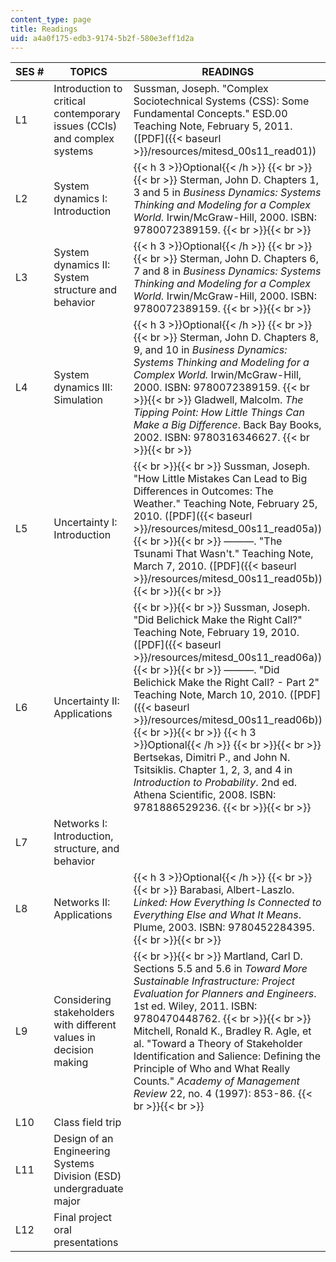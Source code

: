 ```yaml
---
content_type: page
title: Readings
uid: a4a0f175-edb3-9174-5b2f-580e3eff1d2a
---
```


| SES # | TOPICS | READINGS |
| --- | --- | --- |
| L1 | Introduction to critical contemporary issues (CCIs) and complex systems | Sussman, Joseph. "Complex Sociotechnical Systems (CSS): Some Fundamental Concepts." ESD.00 Teaching Note, February 5, 2011. ([PDF]({{< baseurl >}}/resources/mitesd_00s11_read01)) |
| L2 | System dynamics I: Introduction | {{< h 3 >}}Optional{{< /h >}} {{< br >}}{{< br >}} Sterman, John D. Chapters 1, 3 and 5 in _Business Dynamics: Systems Thinking and Modeling for a Complex World._ Irwin/McGraw-Hill, 2000. ISBN: 9780072389159. {{< br >}}{{< br >}}  |
| L3 | System dynamics II: System structure and behavior | {{< h 3 >}}Optional{{< /h >}} {{< br >}}{{< br >}} Sterman, John D. Chapters 6, 7 and 8 in _Business Dynamics: Systems Thinking and Modeling for a Complex World._ Irwin/McGraw-Hill, 2000. ISBN: 9780072389159. {{< br >}}{{< br >}}  |
| L4 | System dynamics III: Simulation | {{< h 3 >}}Optional{{< /h >}} {{< br >}}{{< br >}} Sterman, John D. Chapters 8, 9, and 10 in _Business Dynamics: Systems Thinking and Modeling for a Complex World._ Irwin/McGraw-Hill, 2000. ISBN: 9780072389159. {{< br >}}{{< br >}} Gladwell, Malcolm. _The Tipping Point: How Little Things Can Make a Big Difference_. Back Bay Books, 2002. ISBN: 9780316346627. {{< br >}}{{< br >}}  |
| L5 | Uncertainty I: Introduction |  {{< br >}}{{< br >}} Sussman, Joseph. "How Little Mistakes Can Lead to Big Differences in Outcomes: The Weather." Teaching Note, February 25, 2010. ([PDF]({{< baseurl >}}/resources/mitesd_00s11_read05a)) {{< br >}}{{< br >}} ———. "The Tsunami That Wasn't." Teaching Note, March 7, 2010. ([PDF]({{< baseurl >}}/resources/mitesd_00s11_read05b)) {{< br >}}{{< br >}}  |
| L6 | Uncertainty II: Applications |  {{< br >}}{{< br >}} Sussman, Joseph. "Did Belichick Make the Right Call?" Teaching Note, February 19, 2010. ([PDF]({{< baseurl >}}/resources/mitesd_00s11_read06a)) {{< br >}}{{< br >}} ———. "Did Belichick Make the Right Call? - Part 2" Teaching Note, March 10, 2010. ([PDF]({{< baseurl >}}/resources/mitesd_00s11_read06b)) {{< br >}}{{< br >}} {{< h 3 >}}Optional{{< /h >}} {{< br >}}{{< br >}} Bertsekas, Dimitri P., and John N. Tsitsiklis. Chapter 1, 2, 3, and 4 in _Introduction to Probability_. 2nd ed. Athena Scientific, 2008. ISBN: 9781886529236. {{< br >}}{{< br >}}  |
| L7 | Networks I: Introduction, structure, and behavior | &nbsp; |
| L8 | Networks II: Applications | {{< h 3 >}}Optional{{< /h >}} {{< br >}}{{< br >}} Barabasi, Albert-Laszlo. _Linked: How Everything Is Connected to Everything Else and What It Means_. Plume, 2003. ISBN: 9780452284395. {{< br >}}{{< br >}}  |
| L9 | Considering stakeholders with different values in decision making |  {{< br >}}{{< br >}} Martland, Carl D. Sections 5.5 and 5.6 in _Toward More Sustainable Infrastructure: Project Evaluation for Planners and Engineers_. 1st ed. Wiley, 2011. ISBN: 9780470448762. {{< br >}}{{< br >}} Mitchell, Ronald K., Bradley R. Agle, et al. "Toward a Theory of Stakeholder Identification and Salience: Defining the Principle of Who and What Really Counts." _Academy of Management Review_ 22, no. 4 (1997): 853-86. {{< br >}}{{< br >}}  |
| L10 | Class field trip | &nbsp; |
| L11 | Design of an Engineering Systems Division (ESD) undergraduate major | &nbsp; |
| L12 | Final project oral presentations |